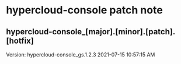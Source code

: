 # hypercloud-console patch note
## hypercloud-console_[major].[minor].[patch].[hotfix]
Version: hypercloud-console_gs.1.2.3
2021-07-15  10:57:15 AM
